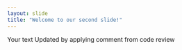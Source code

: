 ```yaml
---
layout: slide
title: "Welcome to our second slide!"
---
```

Your text
Updated by applying comment from code review
